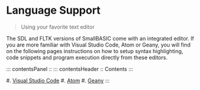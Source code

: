 # Language Support

> Using your favorite text editor

The SDL and FLTK versions of SmallBASIC come with an integrated editor. If you are more familiar with Visual Studio Code, Atom or Geany,
you will find on the following pages instructions on how to setup syntax highlighting, code snippets and program execution directly from these editors.

::: contentsPanel ::
::: contentsHeader ::
Contents
:::

#. [Visual Studio Code](/pages/language_support_vscode.html)
#. [Atom](/pages/language_support_atom.html)
#. [Geany](/pages/language_support_geany.html)
:::
